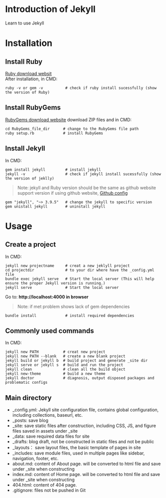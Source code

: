# Introduction of Jekyll
Learn to use Jekyll

# Installation
## Install Ruby
[Ruby download websit](https://rubyinstaller.org/downloads/) \
After installation, in CMD:
```
ruby -v or gem -v          # check if ruby install sucessfully (show the version of Ruby)
```

## Install RubyGems
[RubyGems download website](https://rubygems.org/pages/download)
download ZIP files and in CMD:
```
cd RubyGems_file_dir      # change to the RubyGems file path
ruby setup.rb             # install RubyGems
```

## Install Jekyll
In CMD:
```
gem install jekyll         # install jekyll
jekyll -v                  # check if jekyll install sucessfully (show the version of jeklly)
```
> Note: jekyll and Ruby version should be the same as github website support version if using github website, [Github config](https://pages.github.com/versions/)
```
gem "jekyll", "~> 3.9.5"   # change the jekyll to specific version
gem unistall jekyll        # uninstall jekyll
```

# Usage

## Create a project 
In CMD:
```
jekyll new projectname     # creat a new jeklyll project
cd projectdir              # to your dir where have the _config.yml file
bundle exec jekyll serve   # Start the local server (This will help ensure the proper Jekyll version is running.) 
jekyll serve               # Start the local server 
```
Go to: **http://localhost:4000 in browser**
> Note: if met problem shows lack of gem dependencies
```
bundle install             # install required dependencies
```

## Commonly used commands
In CMD:
```
jekyll new PATH           # creat new project
jekyll new PATH --blank   # create a new blank project
jekyll build or jekyll b  # build project and generate _site dir
jekyll serve or jekyll s  # build and run the project
jekyll clean              # clean all the build object
jekyll new-theme          # build a new theme
jekyll doctor             # diagnosis, output disposed packages and problematic configs
```

## Main directory
- _config.yml: Jekyll site configuration file, contains global configuration, including collections, baseurl, etc.
- _posts:      save blog
- _site:       save static files after construction, including CSS, JS, and figure files saved in assets under _site
- _data:       save required data files for site
- _drafts:     blog draft, not be constructed in static files and not be public
- _layouts：   save layout files, the basic template of pages in site
- _includes:   save module files, used in multiple pages like sidebar, navigation, footer, etc.
- about.md:    content of About page. will be converted to html file and save under _site when constructing
- index.md:    content of Home page. will be converted to html file and save under _site when constructing
- 404.html:    content of 404 page.
- .gitignore:  files not be pushed in Git
